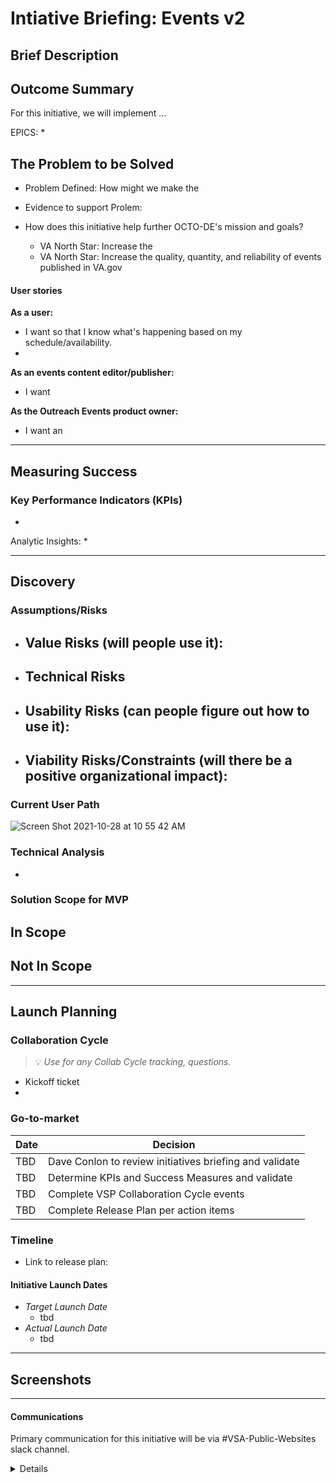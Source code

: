 # Intiative Briefing: Events v2 

## Brief Description

## Outcome Summary
>>>
  
For this initiative, we will implement ...


EPICS: 
* 

## The Problem to be Solved

* Problem Defined: How might we make the 

* Evidence to support Prolem: 



* How does this initiative help further OCTO-DE's mission and goals?
     * VA North Star: Increase the 
     * VA North Star: Increase the quality, quantity, and reliability of events published in VA.gov 
    
   
#### User stories

**As a user:**
  
- I want  so that I know what's happening based on my schedule/availability. 
- 

**As an events content editor/publisher:**

- I want 

**As the Outreach Events product owner:**

- I want an 
    
<!--
## Desired User Outcomes
- *Why would a user want to use this?*
- *With this problem solved, what should users be able to do/achieve that they couldn't before?*

## Undesired User Outcomes
## Desired Business Outcomes

- *Why would your business want this to exist?*
- *With this problem solved, what should your business be able to do/achieve that they couldn't before?*

## Undesired Business Outcomes
-->

---
## Measuring Success

### Key Performance Indicators (KPIs)

-   

Analytic Insights:
* 
 
---

## Discovery
### Assumptions/Risks

- **Value Risks** (will people use it): 
  - 
- **Technical Risks**   
  - 
- **Usability Risks** (can people figure out how to use it):
  - 
-  **Viability Risks/Constraints** (will there be a positive organizational impact):
   -
### Current User Path
![Screen Shot 2021-10-28 at 10 55 42 AM](https://user-images.githubusercontent.com/70410912/139301132-8c3ddf53-ed54-47d6-aa6e-6f85da90e1ec.png)

### Technical Analysis 
- 

### Solution Scope for MVP
**In Scope**
- 

**Not In Scope**
- 
--- 

## Launch Planning
### Collaboration Cycle
> 💡 *Use for any Collab Cycle tracking, questions.*

- Kickoff ticket
- 

### Go-to-market 

|Date| Decision |
|--|--|
| TBD |  Dave Conlon to review initiatives briefing and validate |
| TBD |  Determine KPIs and Success Measures and validate |
| TBD |  Complete VSP Collaboration Cycle events  |
| TBD |  Complete Release Plan per action items |

### Timeline 

- Link to release plan: 



#### Initiative Launch Dates
- *Target Launch Date*
  - tbd
- *Actual Launch Date* 
  - tbd

---
   
## Screenshots


---

#### Communications
Primary communication for this initiative will be via #VSA-Public-Websites slack channel. 

<details>

- Team Name: Public Websites 
- GitHub Label(s): VSA-Public-Websites 
- Slack channel: #vsa-public-wesbites
- Product POCs: David Conlon (PO), Fran Cross (PM)


#### Stakeholders
PO - Dave Conlon 
Veteran Experience Office (VA)

<details>
  
- Office/Department: N/A
- Contact(s): N/A
 
</details>

---


